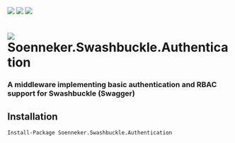 [![](https://img.shields.io/nuget/v/Soenneker.Swashbuckle.Authentication.svg?style=for-the-badge)](https://www.nuget.org/packages/Soenneker.Swashbuckle.Authentication/)
[![](https://img.shields.io/github/actions/workflow/status/soenneker/soenneker.swashbuckle.authentication/publish-package.yml?style=for-the-badge)](https://github.com/soenneker/soenneker.swashbuckle.authentication/actions/workflows/publish-package.yml)
[![](https://img.shields.io/nuget/dt/Soenneker.Swashbuckle.Authentication.svg?style=for-the-badge)](https://www.nuget.org/packages/Soenneker.Swashbuckle.Authentication/)

# ![](https://user-images.githubusercontent.com/4441470/224455560-91ed3ee7-f510-4041-a8d2-3fc093025112.png) Soenneker.Swashbuckle.Authentication
### A middleware implementing basic authentication and RBAC support for Swashbuckle (Swagger)

## Installation

```
Install-Package Soenneker.Swashbuckle.Authentication
```
